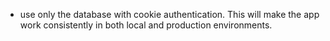 - use only the database with cookie authentication. This will make the app
  work consistently in both local and production environments.
